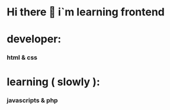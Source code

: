 # Hi there 👋 i`m learning frontend
#   developer:
### html & css
# learning ( slowly ):
### javascripts & php
